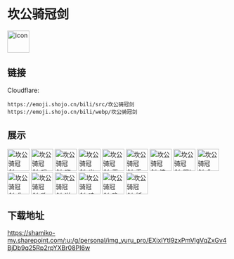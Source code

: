 # 坎公骑冠剑
<img src="https://emoji.shojo.cn/bili/src/坎公骑冠剑/icon.png" width="50" height="50" alt="icon">

## 链接
Cloudflare:
```
https://emoji.shojo.cn/bili/src/坎公骑冠剑
https://emoji.shojo.cn/bili/webp/坎公骑冠剑
```
## 展示
<img src="https://emoji.shojo.cn/bili/src/坎公骑冠剑/坎公骑冠剑-YYDS.png" width="50" height="50" alt="坎公骑冠剑-YYDS">
<img src="https://emoji.shojo.cn/bili/src/坎公骑冠剑/坎公骑冠剑-唱歌.png" width="50" height="50" alt="坎公骑冠剑-唱歌">
<img src="https://emoji.shojo.cn/bili/src/坎公骑冠剑/坎公骑冠剑-吃鸡腿.png" width="50" height="50" alt="坎公骑冠剑-吃鸡腿">
<img src="https://emoji.shojo.cn/bili/src/坎公骑冠剑/坎公骑冠剑-出来玩.png" width="50" height="50" alt="坎公骑冠剑-出来玩">
<img src="https://emoji.shojo.cn/bili/src/坎公骑冠剑/坎公骑冠剑-干杯.png" width="50" height="50" alt="坎公骑冠剑-干杯">
<img src="https://emoji.shojo.cn/bili/src/坎公骑冠剑/坎公骑冠剑-乖巧.png" width="50" height="50" alt="坎公骑冠剑-乖巧">
<img src="https://emoji.shojo.cn/bili/src/坎公骑冠剑/坎公骑冠剑-惊叹.png" width="50" height="50" alt="坎公骑冠剑-惊叹">
<img src="https://emoji.shojo.cn/bili/src/坎公骑冠剑/坎公骑冠剑-嗯!.png" width="50" height="50" alt="坎公骑冠剑-嗯!">
<img src="https://emoji.shojo.cn/bili/src/坎公骑冠剑/坎公骑冠剑-你还好吗.png" width="50" height="50" alt="坎公骑冠剑-你还好吗">
<img src="https://emoji.shojo.cn/bili/src/坎公骑冠剑/坎公骑冠剑-你在干嘛.png" width="50" height="50" alt="坎公骑冠剑-你在干嘛">
<img src="https://emoji.shojo.cn/bili/src/坎公骑冠剑/坎公骑冠剑-欧气传输.png" width="50" height="50" alt="坎公骑冠剑-欧气传输">
<img src="https://emoji.shojo.cn/bili/src/坎公骑冠剑/坎公骑冠剑-送花.png" width="50" height="50" alt="坎公骑冠剑-送花">
<img src="https://emoji.shojo.cn/bili/src/坎公骑冠剑/坎公骑冠剑-哇.png" width="50" height="50" alt="坎公骑冠剑-哇">
<img src="https://emoji.shojo.cn/bili/src/坎公骑冠剑/坎公骑冠剑-晚安.png" width="50" height="50" alt="坎公骑冠剑-晚安">
<img src="https://emoji.shojo.cn/bili/src/坎公骑冠剑/坎公骑冠剑-妖妖灵.png" width="50" height="50" alt="坎公骑冠剑-妖妖灵">

## 下载地址

https://shamiko-my.sharepoint.com/:u:/g/personal/img_yuru_pro/EXixIYtI9zxPmVlgVqZxGv4BjDb9q25Rp2rpYXBr08PI6w